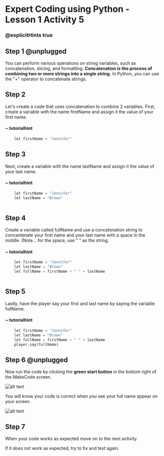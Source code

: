 # Expert Coding using Python - Lesson 1 Activity 5
### @explicitHints true

## Step 1 @unplugged

You can perform various operations on string variables, such as concatenation, slicing, and formatting. **Concatenation is the process of combining two or more strings into a single string.** In Python, you can use the "+" operator to concatenate strings. 

## Step 2

Let's create a code that uses concatenation to combine 2 variables. 
First, create a variable with the name firstName and assign it the value of your first name. 

  #### ~ tutorialhint

```Python
    let firstName = "Jennifer"

```

## Step 3
Next, create a variable with the name lastName and assign it the value of your last name. 

  #### ~ tutorialhint

```python
    let firstName = "Jennifer"
    let lastName = "Brown"
 
```


## Step 4

Create a variable called fullName and use a concatenation string to concantenate your first name and your last name with a space in the middle. (Note... for the space, use " " as the string. 

  #### ~ tutorialhint

```python
    let firstName = "Jennifer"
    let lastName = "Brown"
    let fullName = firstName + " " + lastName 
  
```

## Step 5

Lastly, have the player say your first and last name by saying the variable fullName. 

  #### ~ tutorialhint

```python
    let firstName = "Jennifer"
    let lastName = "Brown"
    let fullName = firstName + " " + lastName 
    player.say(fullName)
```

## Step 6 @unplugged

Now run the code by clicking the **green start button** in the bottom right of the MakeCode screen. 

![alt text](https://expertjs.codingcredentials.com/Lesson1/1.1/1.JPG?raw=true "Start")

You will know your code is correct when you see your full name appear on your screen. 

![alt text](https://expertjs.codingcredentials.com/Lesson1/1.1/1.5.png?raw=true "Code")

## Step 7

When your code works as expected move on to the next activity. 

If it does not work as expected, try to fix and test again.